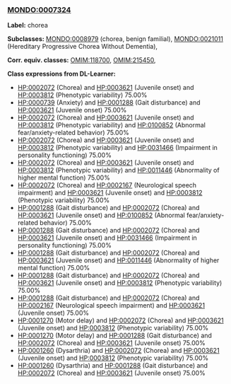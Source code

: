 
### [MONDO:0007324](http://purl.obolibrary.org/obo/MONDO_0007324)
**Label:** chorea

**Subclasses:** [MONDO:0008979](http://purl.obolibrary.org/obo/MONDO_0008979) (chorea, benign familial), [MONDO:0021011](http://purl.obolibrary.org/obo/MONDO_0021011) (Hereditary Progressive Chorea Without Dementia), 

**Corr. equiv. classes:** [OMIM:118700](http://purl.obolibrary.org/obo/OMIM_118700), [OMIM:215450](http://purl.obolibrary.org/obo/OMIM_215450), 

**Class expressions from DL-Learner:**

- [HP:0002072](http://purl.obolibrary.org/obo/HP_0002072) (Chorea) and [HP:0003621](http://purl.obolibrary.org/obo/HP_0003621) (Juvenile onset) and [HP:0003812](http://purl.obolibrary.org/obo/HP_0003812) (Phenotypic variability) 75.00%
- [HP:0000739](http://purl.obolibrary.org/obo/HP_0000739) (Anxiety) and [HP:0001288](http://purl.obolibrary.org/obo/HP_0001288) (Gait disturbance) and [HP:0003621](http://purl.obolibrary.org/obo/HP_0003621) (Juvenile onset) 75.00%
- [HP:0002072](http://purl.obolibrary.org/obo/HP_0002072) (Chorea) and [HP:0003621](http://purl.obolibrary.org/obo/HP_0003621) (Juvenile onset) and [HP:0003812](http://purl.obolibrary.org/obo/HP_0003812) (Phenotypic variability) and [HP:0100852](http://purl.obolibrary.org/obo/HP_0100852) (Abnormal fear/anxiety-related behavior) 75.00%
- [HP:0002072](http://purl.obolibrary.org/obo/HP_0002072) (Chorea) and [HP:0003621](http://purl.obolibrary.org/obo/HP_0003621) (Juvenile onset) and [HP:0003812](http://purl.obolibrary.org/obo/HP_0003812) (Phenotypic variability) and [HP:0031466](http://purl.obolibrary.org/obo/HP_0031466) (Impairment in personality functioning) 75.00%
- [HP:0002072](http://purl.obolibrary.org/obo/HP_0002072) (Chorea) and [HP:0003621](http://purl.obolibrary.org/obo/HP_0003621) (Juvenile onset) and [HP:0003812](http://purl.obolibrary.org/obo/HP_0003812) (Phenotypic variability) and [HP:0011446](http://purl.obolibrary.org/obo/HP_0011446) (Abnormality of higher mental function) 75.00%
- [HP:0002072](http://purl.obolibrary.org/obo/HP_0002072) (Chorea) and [HP:0002167](http://purl.obolibrary.org/obo/HP_0002167) (Neurological speech impairment) and [HP:0003621](http://purl.obolibrary.org/obo/HP_0003621) (Juvenile onset) and [HP:0003812](http://purl.obolibrary.org/obo/HP_0003812) (Phenotypic variability) 75.00%
- [HP:0001288](http://purl.obolibrary.org/obo/HP_0001288) (Gait disturbance) and [HP:0002072](http://purl.obolibrary.org/obo/HP_0002072) (Chorea) and [HP:0003621](http://purl.obolibrary.org/obo/HP_0003621) (Juvenile onset) and [HP:0100852](http://purl.obolibrary.org/obo/HP_0100852) (Abnormal fear/anxiety-related behavior) 75.00%
- [HP:0001288](http://purl.obolibrary.org/obo/HP_0001288) (Gait disturbance) and [HP:0002072](http://purl.obolibrary.org/obo/HP_0002072) (Chorea) and [HP:0003621](http://purl.obolibrary.org/obo/HP_0003621) (Juvenile onset) and [HP:0031466](http://purl.obolibrary.org/obo/HP_0031466) (Impairment in personality functioning) 75.00%
- [HP:0001288](http://purl.obolibrary.org/obo/HP_0001288) (Gait disturbance) and [HP:0002072](http://purl.obolibrary.org/obo/HP_0002072) (Chorea) and [HP:0003621](http://purl.obolibrary.org/obo/HP_0003621) (Juvenile onset) and [HP:0011446](http://purl.obolibrary.org/obo/HP_0011446) (Abnormality of higher mental function) 75.00%
- [HP:0001288](http://purl.obolibrary.org/obo/HP_0001288) (Gait disturbance) and [HP:0002072](http://purl.obolibrary.org/obo/HP_0002072) (Chorea) and [HP:0003621](http://purl.obolibrary.org/obo/HP_0003621) (Juvenile onset) and [HP:0003812](http://purl.obolibrary.org/obo/HP_0003812) (Phenotypic variability) 75.00%
- [HP:0001288](http://purl.obolibrary.org/obo/HP_0001288) (Gait disturbance) and [HP:0002072](http://purl.obolibrary.org/obo/HP_0002072) (Chorea) and [HP:0002167](http://purl.obolibrary.org/obo/HP_0002167) (Neurological speech impairment) and [HP:0003621](http://purl.obolibrary.org/obo/HP_0003621) (Juvenile onset) 75.00%
- [HP:0001270](http://purl.obolibrary.org/obo/HP_0001270) (Motor delay) and [HP:0002072](http://purl.obolibrary.org/obo/HP_0002072) (Chorea) and [HP:0003621](http://purl.obolibrary.org/obo/HP_0003621) (Juvenile onset) and [HP:0003812](http://purl.obolibrary.org/obo/HP_0003812) (Phenotypic variability) 75.00%
- [HP:0001270](http://purl.obolibrary.org/obo/HP_0001270) (Motor delay) and [HP:0001288](http://purl.obolibrary.org/obo/HP_0001288) (Gait disturbance) and [HP:0002072](http://purl.obolibrary.org/obo/HP_0002072) (Chorea) and [HP:0003621](http://purl.obolibrary.org/obo/HP_0003621) (Juvenile onset) 75.00%
- [HP:0001260](http://purl.obolibrary.org/obo/HP_0001260) (Dysarthria) and [HP:0002072](http://purl.obolibrary.org/obo/HP_0002072) (Chorea) and [HP:0003621](http://purl.obolibrary.org/obo/HP_0003621) (Juvenile onset) and [HP:0003812](http://purl.obolibrary.org/obo/HP_0003812) (Phenotypic variability) 75.00%
- [HP:0001260](http://purl.obolibrary.org/obo/HP_0001260) (Dysarthria) and [HP:0001288](http://purl.obolibrary.org/obo/HP_0001288) (Gait disturbance) and [HP:0002072](http://purl.obolibrary.org/obo/HP_0002072) (Chorea) and [HP:0003621](http://purl.obolibrary.org/obo/HP_0003621) (Juvenile onset) 75.00%


